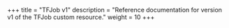 +++
title = "TFJob v1"
description = "Reference documentation for version v1 of the TFJob custom resource."
weight = 10
+++
